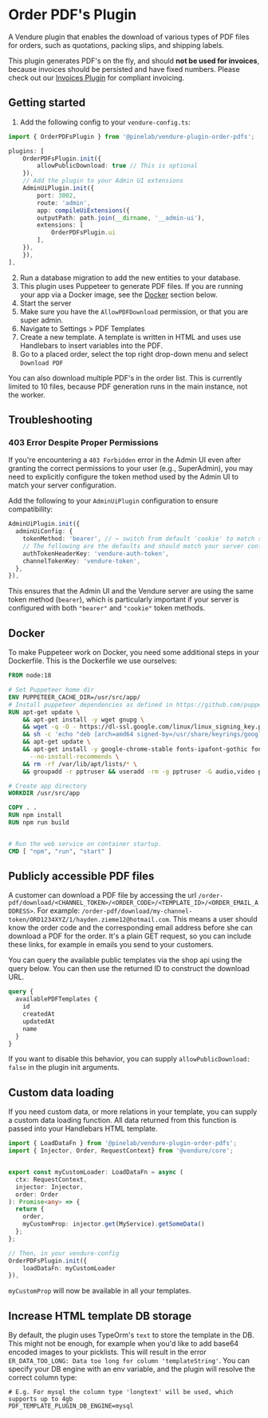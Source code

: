 # Order PDF's Plugin

A Vendure plugin that enables the download of various types of PDF files for orders, such as quotations, packing slips, and shipping labels.

This plugin generates PDF's on the fly, and should **not be used for invoices**, because invoices should be persisted and have fixed numbers. Please check out our [Invoices Plugin](https://plugins.pinelab.studio/plugin/pinelab-invoice-plugin/) for compliant invoicing.

## Getting started

1. Add the following config to your `vendure-config.ts`:

```ts
import { OrderPDFsPlugin } from '@pinelab/vendure-plugin-order-pdfs';

plugins: [
    OrderPDFsPlugin.init({
        allowPublicDownload: true // This is optional
    }),
    // Add the plugin to your Admin UI extensions
    AdminUiPlugin.init({
        port: 3002,
        route: 'admin',
        app: compileUiExtensions({
        outputPath: path.join(__dirname, '__admin-ui'),
        extensions: [
            OrderPDFsPlugin.ui
        ],
    }),
    }),
],
```

2. Run a database migration to add the new entities to your database.
3. This plugin uses Puppeteer to generate PDF files. If you are running your app via a Docker image, see the [Docker](#docker) section below.
4. Start the server
5. Make sure you have the `AllowPDFDownload` permission, or that you are super admin.
6. Navigate to Settings > PDF Templates
7. Create a new template. A template is written in HTML and uses use Handlebars to insert variables into the PDF.
8. Go to a placed order, select the top right drop-down menu and select `Download PDF`

You can also download multiple PDF's in the order list. This is currently limited to 10 files, because PDF generation runs in the main instance, not the worker.

## Troubleshooting

### 403 Error Despite Proper Permissions

If you're encountering a `403 Forbidden` error in the Admin UI even after granting the correct permissions to your user (e.g., SuperAdmin), you may need to explicitly configure the token method used by the Admin UI to match your server configuration.

Add the following to your `AdminUiPlugin` configuration to ensure compatibility:

```ts
AdminUiPlugin.init({
  adminUiConfig: {
    tokenMethod: 'bearer', // ← switch from default 'cookie' to match server settings
    // The following are the defaults and should match your server config
    authTokenHeaderKey: 'vendure-auth-token',
    channelTokenKey: 'vendure-token',
  },
}),
```

This ensures that the Admin UI and the Vendure server are using the same token method (`bearer`), which is particularly important if your server is configured with both `"bearer"` and `"cookie"` token methods.

## Docker

To make Puppeteer work on Docker, you need some additional steps in your Dockerfile. This is the Dockerfile we use ourselves:

```Dockerfile
FROM node:18

# Set Puppeteer home dir
ENV PUPPETEER_CACHE_DIR=/usr/src/app/
# Install puppeteer dependencies as defined in https://github.com/puppeteer/puppeteer/blob/main/docker/Dockerfile
RUN apt-get update \
    && apt-get install -y wget gnupg \
    && wget -q -O - https://dl-ssl.google.com/linux/linux_signing_key.pub | gpg --dearmor -o /usr/share/keyrings/googlechrome-linux-keyring.gpg \
    && sh -c 'echo "deb [arch=amd64 signed-by=/usr/share/keyrings/googlechrome-linux-keyring.gpg] https://dl-ssl.google.com/linux/chrome/deb/ stable main" >> /etc/apt/sources.list.d/google.list' \
    && apt-get update \
    && apt-get install -y google-chrome-stable fonts-ipafont-gothic fonts-wqy-zenhei fonts-thai-tlwg fonts-khmeros fonts-kacst fonts-freefont-ttf libxss1 dbus dbus-x11 \
      --no-install-recommends \
    && rm -rf /var/lib/apt/lists/* \
    && groupadd -r pptruser && useradd -rm -g pptruser -G audio,video pptruser

# Create app directory
WORKDIR /usr/src/app

COPY . .
RUN npm install
RUN npm run build


# Run the web service on container startup.
CMD [ "npm", "run", "start" ]
```

## Publicly accessible PDF files

A customer can download a PDF file by accessing the url `/order-pdf/download/<CHANNEL_TOKEN>/<ORDER_CODE>/<TEMPLATE_ID>/<ORDER_EMAIL_ADDRESS>`. For example: `/order-pdf/download/my-channel-token/ORD1234XYZ/1/hayden.zieme12@hotmail.com`. This means a user should know the order code and the corresponding email address before she can download a PDF for the order. It's a plain GET request, so you can include these links, for example in emails you send to your customers.

You can query the available public templates via the shop api using the query below. You can then use the returned ID to construct the download URL.

```graphql
query {
  availablePDFTemplates {
    id
    createdAt
    updatedAt
    name
  }
}
```

If you want to disable this behavior, you can supply `allowPublicDownload: false` in the plugin init arguments.

## Custom data loading

If you need custom data, or more relations in your template, you can supply a custom data loading function. All data returned from this function is passed into your Handlebars HTML template.

```ts
import { LoadDataFn } from '@pinelab/vendure-plugin-order-pdfs';
import { Injector, Order, RequestContext} from '@vendure/core';


export const myCustomLoader: LoadDataFn = async (
  ctx: RequestContext,
  injector: Injector,
  order: Order
): Promise<any> => {
  return {
    order,
    myCustomProp: injector.get(MyService).getSomeData()
  };
};

// Then, in your vendure-config
OrderPDFsPlugin.init({
    loadDataFn: myCustomLoader
}),
```

`myCustomProp` will now be available in all your templates.

## Increase HTML template DB storage

By default, the plugin uses TypeOrm's `text` to store the template in the DB. This might not be enough, for example when you'd like to add base64 encoded images to your picklists. This will result in the error `ER_DATA_TOO_LONG: Data too long for column 'templateString'`. You can specify your DB engine with an env variable, and the plugin will resolve the correct column type:

```shell
# E.g. For mysql the column type 'longtext' will be used, which supports up to 4gb
PDF_TEMPLATE_PLUGIN_DB_ENGINE=mysql
```
